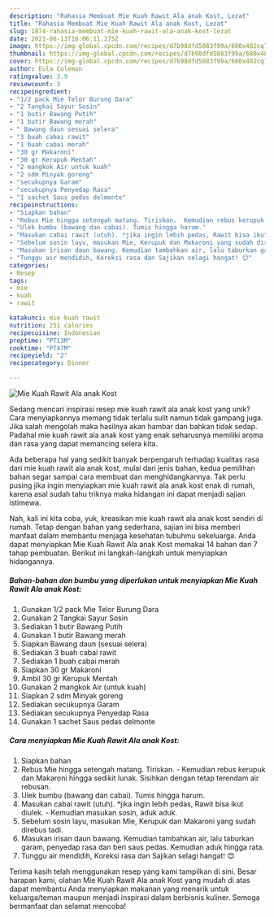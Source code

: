 ```yaml
---
description: "Rahasia Membuat Mie Kuah Rawit Ala anak Kost, Lezat"
title: "Rahasia Membuat Mie Kuah Rawit Ala anak Kost, Lezat"
slug: 1874-rahasia-membuat-mie-kuah-rawit-ala-anak-kost-lezat
date: 2021-06-13T16:06:11.275Z
image: https://img-global.cpcdn.com/recipes/d7b98dfd5883f99a/680x482cq70/mie-kuah-rawit-ala-anak-kost-foto-resep-utama.jpg
thumbnail: https://img-global.cpcdn.com/recipes/d7b98dfd5883f99a/680x482cq70/mie-kuah-rawit-ala-anak-kost-foto-resep-utama.jpg
cover: https://img-global.cpcdn.com/recipes/d7b98dfd5883f99a/680x482cq70/mie-kuah-rawit-ala-anak-kost-foto-resep-utama.jpg
author: Eula Coleman
ratingvalue: 3.9
reviewcount: 3
recipeingredient:
- "1/2 pack Mie Telor Burung Dara"
- "2 Tangkai Sayur Sosin"
- "1 butir Bawang Putih"
- "1 butir Bawang merah"
- " Bawang daun sesuai selera"
- "3 buah cabai rawit"
- "1 buah cabai merah"
- "30 gr Makaroni"
- "30 gr Kerupuk Mentah"
- "2 mangkok Air untuk kuah"
- "2 sdm Minyak goreng"
- "secukupnya Garam"
- "secukupnya Penyedap Rasa"
- "1 sachet Saus pedas delmonte"
recipeinstructions:
- "Siapkan bahan"
- "Rebus Mie hingga setengah matang. Tiriskan.  Kemudian rebus kerupuk dan Makaroni hingga sedikit lunak. Sisihkan dengan tetap terendam air rebusan."
- "Ulek bumbu (bawang dan cabai). Tumis hingga harum."
- "Masukan cabai rawit (utuh). *jika ingin lebih pedas, Rawit bisa ikut diulek. Kemudian masukan sosin, aduk aduk."
- "Sebelum sosin layu, masukan Mie, Kerupuk dan Makaroni yang sudah direbus tadi."
- "Masukan irisan daun bawang. Kemudian tambahkan air, lalu taburkan garam, penyedap rasa dan beri saus pedas. Kemudian aduk hingga rata."
- "Tunggu air mendidih, Koreksi rasa dan Sajikan selagi hangat! 😊"
categories:
- Resep
tags:
- mie
- kuah
- rawit

katakunci: mie kuah rawit 
nutrition: 251 calories
recipecuisine: Indonesian
preptime: "PT13M"
cooktime: "PT47M"
recipeyield: "2"
recipecategory: Dinner

---
```



![Mie Kuah Rawit Ala anak Kost](https://img-global.cpcdn.com/recipes/d7b98dfd5883f99a/680x482cq70/mie-kuah-rawit-ala-anak-kost-foto-resep-utama.jpg)

Sedang mencari inspirasi resep mie kuah rawit ala anak kost yang unik? Cara menyiapkannya memang tidak terlalu sulit namun tidak gampang juga. Jika salah mengolah maka hasilnya akan hambar dan bahkan tidak sedap. Padahal mie kuah rawit ala anak kost yang enak seharusnya memiliki aroma dan rasa yang dapat memancing selera kita.



Ada beberapa hal yang sedikit banyak berpengaruh terhadap kualitas rasa dari mie kuah rawit ala anak kost, mulai dari jenis bahan, kedua pemilihan bahan segar sampai cara membuat dan menghidangkannya. Tak perlu pusing jika ingin menyiapkan mie kuah rawit ala anak kost enak di rumah, karena asal sudah tahu triknya maka hidangan ini dapat menjadi sajian istimewa.


Nah, kali ini kita coba, yuk, kreasikan mie kuah rawit ala anak kost sendiri di rumah. Tetap dengan bahan yang sederhana, sajian ini bisa memberi manfaat dalam membantu menjaga kesehatan tubuhmu sekeluarga. Anda dapat menyiapkan Mie Kuah Rawit Ala anak Kost memakai 14 bahan dan 7 tahap pembuatan. Berikut ini langkah-langkah untuk menyiapkan hidangannya.

<!--inarticleads1-->

##### Bahan-bahan dan bumbu yang diperlukan untuk menyiapkan Mie Kuah Rawit Ala anak Kost:

1. Gunakan 1/2 pack Mie Telor Burung Dara
1. Gunakan 2 Tangkai Sayur Sosin
1. Sediakan 1 butir Bawang Putih
1. Gunakan 1 butir Bawang merah
1. Siapkan  Bawang daun (sesuai selera)
1. Sediakan 3 buah cabai rawit
1. Sediakan 1 buah cabai merah
1. Siapkan 30 gr Makaroni
1. Ambil 30 gr Kerupuk Mentah
1. Gunakan 2 mangkok Air (untuk kuah)
1. Siapkan 2 sdm Minyak goreng
1. Sediakan secukupnya Garam
1. Sediakan secukupnya Penyedap Rasa
1. Gunakan 1 sachet Saus pedas delmonte




<!--inarticleads2-->

##### Cara menyiapkan Mie Kuah Rawit Ala anak Kost:

1. Siapkan bahan
1. Rebus Mie hingga setengah matang. Tiriskan.  - Kemudian rebus kerupuk dan Makaroni hingga sedikit lunak. Sisihkan dengan tetap terendam air rebusan.
1. Ulek bumbu (bawang dan cabai). Tumis hingga harum.
1. Masukan cabai rawit (utuh). *jika ingin lebih pedas, Rawit bisa ikut diulek. - Kemudian masukan sosin, aduk aduk.
1. Sebelum sosin layu, masukan Mie, Kerupuk dan Makaroni yang sudah direbus tadi.
1. Masukan irisan daun bawang. Kemudian tambahkan air, lalu taburkan garam, penyedap rasa dan beri saus pedas. Kemudian aduk hingga rata.
1. Tunggu air mendidih, Koreksi rasa dan Sajikan selagi hangat! 😊




Terima kasih telah menggunakan resep yang kami tampilkan di sini. Besar harapan kami, olahan Mie Kuah Rawit Ala anak Kost yang mudah di atas dapat membantu Anda menyiapkan makanan yang menarik untuk keluarga/teman maupun menjadi inspirasi dalam berbisnis kuliner. Semoga bermanfaat dan selamat mencoba!
